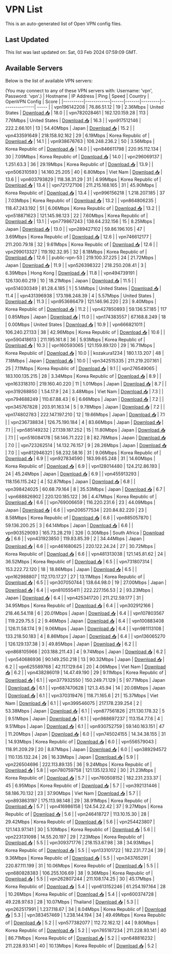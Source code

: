 # VPN List

This is an auto-generated list of Open VPN config files.

## Last Updated

This list was last updated on: Sat, 03 Feb 2024 07:59:09 GMT.

## Available Servers

Below is the list of available VPN servers:

(You may connect to any of these VPN servers with: Username: 'vpn', Password: 'vpn'.)
| Hostname | IP Address | Ping | Speed | Country | OpenVPN Config | Score |
|----------|------------|------|-------|---------|----------------| ----- |
| vpn196142208 | 76.86.51.12 | 19 | 2.36Mbps | United States | [Download 📥](./configs/server_0_US.ovpn) | 18.0 |
| vpn782028461 | 162.120.159.28 | 113 | 7.76Mbps | United States | [Download 📥](./configs/server_1_US.ovpn) | 16.3 |
| vpn917512146 | 222.2.66.101 | 13 | 54.40Mbps | Japan | [Download 📥](./configs/server_2_JP.ovpn) | 15.2 |
| vpn433591649 | 218.158.92.162 | 29 | 6.19Mbps | Korea Republic of | [Download 📥](./configs/server_3_KR.ovpn) | 14.1 |
| vpn938676763 | 106.248.236.2 | 50 | 3.56Mbps | Korea Republic of | [Download 📥](./configs/server_4_KR.ovpn) | 14.0 |
| vpn846611798 | 220.95.112.134 | 30 | 7.09Mbps | Korea Republic of | [Download 📥](./configs/server_5_KR.ovpn) | 14.0 |
| vpn296069137 | 1.251.63.3 | 36 | 29.19Mbps | Korea Republic of | [Download 📥](./configs/server_6_KR.ovpn) | 13.9 |
| vpn506310593 | 14.160.25.205 | 40 | 6.80Mbps | Viet Nam | [Download 📥](./configs/server_7_VN.ovpn) | 13.6 |
| vpn603793829 | 118.38.31.29 | 31 | 4.99Mbps | Korea Republic of | [Download 📥](./configs/server_8_KR.ovpn) | 13.4 |
| vpn721727106 | 211.215.168.165 | 31 | 45.90Mbps | Korea Republic of | [Download 📥](./configs/server_9_KR.ovpn) | 13.4 |
| vpn996156218 | 1.218.207.185 | 37 | 7.03Mbps | Korea Republic of | [Download 📥](./configs/server_10_KR.ovpn) | 13.2 |
| vpn864806235 | 118.47.243.192 | 51 | 6.06Mbps | Korea Republic of | [Download 📥](./configs/server_11_KR.ovpn) | 13.2 |
| vpn518871623 | 121.145.98.123 | 22 | 7.60Mbps | Korea Republic of | [Download 📥](./configs/server_12_KR.ovpn) | 13.1 |
| vpn779867243 | 138.64.232.156 | 15 | 8.25Mbps | Japan | [Download 📥](./configs/server_13_JP.ovpn) | 13.0 |
| vpn289427102 | 59.86.196.105 | 47 | 3.69Mbps | Korea Republic of | [Download 📥](./configs/server_14_KR.ovpn) | 12.6 |
| vpn746612177 | 211.200.79.18 | 32 | 9.61Mbps | Korea Republic of | [Download 📥](./configs/server_15_KR.ovpn) | 12.6 |
| vpn299013327 | 119.192.32.95 | 32 | 8.18Mbps | Korea Republic of | [Download 📥](./configs/server_16_KR.ovpn) | 12.6 |
| public-vpn-53 | 219.100.37.225 | 24 | 21.72Mbps | Japan | [Download 📥](./configs/server_17_JP.ovpn) | 11.9 |
| vpn526398322 | 218.250.208.41 | 3 | 6.39Mbps | Hong Kong | [Download 📥](./configs/server_18_HK.ovpn) | 11.8 |
| vpn494739191 | 126.130.60.219 | 10 | 18.21Mbps | Japan | [Download 📥](./configs/server_19_JP.ovpn) | 11.5 |
| vpn514030349 | 81.28.4.185 | 1 | 5.14Mbps | United States | [Download 📥](./configs/server_20_US.ovpn) | 11.4 |
| vpn431396938 | 173.198.248.39 | 4 | 5.57Mbps | United States | [Download 📥](./configs/server_21_US.ovpn) | 11.3 |
| vpn953686479 | 121.146.96.220 | 23 | 9.40Mbps | Korea Republic of | [Download 📥](./configs/server_22_KR.ovpn) | 11.2 |
| vpn427850893 | 59.136.57.185 | 117 | 0.85Mbps | Japan | [Download 📥](./configs/server_23_JP.ovpn) | 11.0 |
| vpn174383557 | 67.168.8.249 | 18 | 0.00Mbps | United States | [Download 📥](./configs/server_24_US.ovpn) | 10.9 |
| vpn666821011 | 106.240.27.133 | 38 | 42.96Mbps | Korea Republic of | [Download 📥](./configs/server_25_KR.ovpn) | 10.6 |
| vpn590418613 | 211.195.161.8 | 36 | 5.93Mbps | Korea Republic of | [Download 📥](./configs/server_26_KR.ovpn) | 10.3 |
| vpn160593065 | 121.159.89.120 | 29 | 16.71Mbps | Korea Republic of | [Download 📥](./configs/server_27_KR.ovpn) | 10.0 |
| kozakura1234 | 180.1.13.207 | 48 | 7.18Mbps | Japan | [Download 📥](./configs/server_28_JP.ovpn) | 10.0 |
| vpn342515335 | 211.219.207.161 | 25 | 7.11Mbps | Korea Republic of | [Download 📥](./configs/server_29_KR.ovpn) | 9.1 |
| vpn276549065 | 183.100.135.215 | 28 | 3.34Mbps | Korea Republic of | [Download 📥](./configs/server_30_KR.ovpn) | 8.9 |
| vpn163318310 | 219.160.40.220 | 11 | 1.01Mbps | Japan | [Download 📥](./configs/server_31_JP.ovpn) | 8.7 |
| vpn319268850 | 1.54.17.9 | 24 | 3.48Mbps | Viet Nam | [Download 📥](./configs/server_32_VN.ovpn) | 7.3 |
| vpn794688249 | 110.67.88.43 | 6 | 6.66Mbps | Japan | [Download 📥](./configs/server_33_JP.ovpn) | 7.2 |
| vpn345767828 | 203.91.163.14 | 5 | 9.78Mbps | Japan | [Download 📥](./configs/server_34_JP.ovpn) | 7.2 |
| vpn174802783 | 222.147.197.210 | 12 | 19.66Mbps | Japan | [Download 📥](./configs/server_35_JP.ovpn) | 7.1 |
| vpn236738834 | 126.75.190.184 | 4 | 83.66Mbps | Japan | [Download 📥](./configs/server_36_JP.ovpn) | 7.1 |
| vpn585149232 | 27.139.187.252 | 15 | 11.80Mbps | Japan | [Download 📥](./configs/server_37_JP.ovpn) | 7.1 |
| vpn516084178 | 58.146.71.222 | 8 | 82.78Mbps | Japan | [Download 📥](./configs/server_38_JP.ovpn) | 7.0 |
| vpn723262514 | 14.132.76.157 | 9 | 28.26Mbps | Japan | [Download 📥](./configs/server_39_JP.ovpn) | 7.0 |
| vpn812946321 | 58.232.58.16 | 31 | 9.06Mbps | Korea Republic of | [Download 📥](./configs/server_40_KR.ovpn) | 6.9 |
| vpn927834590 | 183.99.65.248 | 31 | 14.60Mbps | Korea Republic of | [Download 📥](./configs/server_41_KR.ovpn) | 6.9 |
| vpn128014480 | 124.212.86.193 | 24 | 45.24Mbps | Japan | [Download 📥](./configs/server_42_JP.ovpn) | 6.9 |
| vpn455913293 | 118.156.115.242 | 4 | 52.87Mbps | Japan | [Download 📥](./configs/server_43_JP.ovpn) | 6.8 |
| vpn398424025 | 60.68.79.164 | 8 | 35.53Mbps | Japan | [Download 📥](./configs/server_44_JP.ovpn) | 6.7 |
| vpn688826902 | 220.120.185.122 | 36 | 4.47Mbps | Korea Republic of | [Download 📥](./configs/server_45_KR.ovpn) | 6.6 |
| vpn769006659 | 116.220.231.6 | 23 | 44.09Mbps | Japan | [Download 📥](./configs/server_46_JP.ovpn) | 6.6 |
| vpn206577534 | 220.84.82.220 | 23 | 8.58Mbps | Korea Republic of | [Download 📥](./configs/server_47_KR.ovpn) | 6.6 |
| vpn885057870 | 59.136.200.25 | 3 | 64.14Mbps | Japan | [Download 📥](./configs/server_48_JP.ovpn) | 6.6 |
| vpn903529093 | 165.73.28.219 | 326 | 0.30Mbps | South Africa | [Download 📥](./configs/server_49_ZA.ovpn) | 6.6 |
| vpn431923850 | 119.83.85.39 | 2 | 34.44Mbps | Japan | [Download 📥](./configs/server_50_JP.ovpn) | 6.6 |
| vpn461680625 | 220.122.24.24 | 27 | 30.72Mbps | Korea Republic of | [Download 📥](./configs/server_51_KR.ovpn) | 6.6 |
| vpn481313038 | 121.145.81.62 | 24 | 36.52Mbps | Korea Republic of | [Download 📥](./configs/server_52_KR.ovpn) | 6.5 |
| vpn731807314 | 153.222.72.120 | 18 | 18.86Mbps | Japan | [Download 📥](./configs/server_53_JP.ovpn) | 6.5 |
| vpn162988807 | 112.170.17.27 | 27 | 13.11Mbps | Korea Republic of | [Download 📥](./configs/server_54_KR.ovpn) | 6.5 |
| vpn307050744 | 138.64.98.0 | 19 | 27.00Mbps | Japan | [Download 📥](./configs/server_55_JP.ovpn) | 6.4 |
| vpn810555411 | 222.227.156.53 | 2 | 93.23Mbps | Japan | [Download 📥](./configs/server_56_JP.ovpn) | 6.4 |
| vpn425341720 | 211.212.59.177 | 31 | 34.95Mbps | Korea Republic of | [Download 📥](./configs/server_57_KR.ovpn) | 6.4 |
| vpn302912166 | 218.46.54.118 | 6 | 20.01Mbps | Japan | [Download 📥](./configs/server_58_JP.ovpn) | 6.4 |
| vpn107803567 | 119.229.75.5 | 2 | 9.46Mbps | Japan | [Download 📥](./configs/server_59_JP.ovpn) | 6.4 |
| vpn100883408 | 126.11.58.174 | 9 | 9.06Mbps | Japan | [Download 📥](./configs/server_60_JP.ovpn) | 6.4 |
| vpn981113108 | 133.218.50.183 | 4 | 8.86Mbps | Japan | [Download 📥](./configs/server_61_JP.ovpn) | 6.4 |
| vpn136065270 | 126.129.137.38 | 3 | 49.85Mbps | Japan | [Download 📥](./configs/server_62_JP.ovpn) | 6.2 |
| vpn868105966 | 203.188.211.43 | 4 | 9.74Mbps | Japan | [Download 📥](./configs/server_63_JP.ovpn) | 6.2 |
| vpn540686936 | 90.149.250.218 | 13 | 90.32Mbps | Japan | [Download 📥](./configs/server_64_JP.ovpn) | 6.2 |
| vpn625589768 | 42.117.129.64 | 20 | 4.06Mbps | Viet Nam | [Download 📥](./configs/server_65_VN.ovpn) | 6.2 |
| vpn438286019 | 14.47.49.190 | 29 | 9.11Mbps | Korea Republic of | [Download 📥](./configs/server_66_KR.ovpn) | 6.1 |
| vpn377932550 | 150.249.71.129 | 5 | 97.71Mbps | Japan | [Download 📥](./configs/server_67_JP.ovpn) | 6.1 |
| vpn687470628 | 121.3.45.94 | 14 | 20.08Mbps | Japan | [Download 📥](./configs/server_68_JP.ovpn) | 6.1 |
| vpn370319476 | 118.71.165.6 | 21 | 15.37Mbps | Viet Nam | [Download 📥](./configs/server_69_VN.ovpn) | 6.1 |
| vpn399546075 | 217.178.239.254 | 2 | 53.38Mbps | Japan | [Download 📥](./configs/server_70_JP.ovpn) | 6.1 |
| vpn877561826 | 211.130.178.32 | 5 | 9.51Mbps | Japan | [Download 📥](./configs/server_71_JP.ovpn) | 6.1 |
| vpn988697237 | 113.154.77.6 | 4 | 9.51Mbps | Japan | [Download 📥](./configs/server_72_JP.ovpn) | 6.1 |
| vpn930752759 | 59.140.163.151 | 47 | 11.20Mbps | Japan | [Download 📥](./configs/server_73_JP.ovpn) | 6.0 |
| vpn745024155 | 14.34.38.155 | 31 | 14.93Mbps | Korea Republic of | [Download 📥](./configs/server_74_KR.ovpn) | 6.0 |
| vpn556579043 | 118.91.209.29 | 20 | 8.87Mbps | Japan | [Download 📥](./configs/server_75_JP.ovpn) | 6.0 |
| vpn389294572 | 110.135.132.24 | 26 | 16.33Mbps | Japan | [Download 📥](./configs/server_76_JP.ovpn) | 5.9 |
| vpn226504696 | 222.113.89.135 | 36 | 9.24Mbps | Korea Republic of | [Download 📥](./configs/server_77_KR.ovpn) | 5.8 |
| vpn780759758 | 121.135.123.102 | 30 | 21.23Mbps | Korea Republic of | [Download 📥](./configs/server_78_KR.ovpn) | 5.7 |
| vpn760508152 | 182.231.233.37 | 45 | 6.95Mbps | Korea Republic of | [Download 📥](./configs/server_79_KR.ovpn) | 5.7 |
| vpn392131446 | 58.186.70.132 | 23 | 37.90Mbps | Viet Nam | [Download 📥](./configs/server_80_VN.ovpn) | 5.7 |
| vpn893863197 | 175.113.98.148 | 29 | 38.91Mbps | Korea Republic of | [Download 📥](./configs/server_81_KR.ovpn) | 5.7 |
| vpn416986158 | 124.54.22.42 | 37 | 9.27Mbps | Korea Republic of | [Download 📥](./configs/server_82_KR.ovpn) | 5.6 |
| vpn246418727 | 113.10.15.30 | 28 | 29.42Mbps | Korea Republic of | [Download 📥](./configs/server_83_KR.ovpn) | 5.6 |
| vpn254423807 | 121.143.97.141 | 30 | 5.10Mbps | Korea Republic of | [Download 📥](./configs/server_84_KR.ovpn) | 5.6 |
| vpn223131098 | 14.55.20.197 | 29 | 7.23Mbps | Korea Republic of | [Download 📥](./configs/server_85_KR.ovpn) | 5.5 |
| vpn309371776 | 218.153.67.98 | 38 | 34.93Mbps | Korea Republic of | [Download 📥](./configs/server_86_KR.ovpn) | 5.5 |
| vpn133101722 | 182.231.77.24 | 39 | 9.36Mbps | Korea Republic of | [Download 📥](./configs/server_87_KR.ovpn) | 5.5 |
| vpn343765291 | 220.87.111.199 | 31 | 10.06Mbps | Korea Republic of | [Download 📥](./configs/server_88_KR.ovpn) | 5.5 |
| vpn680828383 | 106.255.106.69 | 38 | 9.36Mbps | Korea Republic of | [Download 📥](./configs/server_89_KR.ovpn) | 5.5 |
| vpn262807244 | 211.108.174.25 | 30 | 45.17Mbps | Korea Republic of | [Download 📥](./configs/server_90_KR.ovpn) | 5.4 |
| vpn613152246 | 61.254.197.164 | 28 | 10.26Mbps | Korea Republic of | [Download 📥](./configs/server_91_KR.ovpn) | 5.4 |
| vpn600374728 | 49.228.97.63 | 28 | 10.07Mbps | Thailand | [Download 📥](./configs/server_92_TH.ovpn) | 5.3 |
| vpn262517991 | 1.237.118.67 | 34 | 8.04Mbps | Korea Republic of | [Download 📥](./configs/server_93_KR.ovpn) | 5.3 |
| vpn383457469 | 1.238.144.194 | 34 | 49.49Mbps | Korea Republic of | [Download 📥](./configs/server_94_KR.ovpn) | 5.2 |
| vpn577382077 | 112.72.162.12 | 44 | 9.80Mbps | Korea Republic of | [Download 📥](./configs/server_95_KR.ovpn) | 5.2 |
| vpn765187234 | 211.228.93.141 | 40 | 86.71Mbps | Korea Republic of | [Download 📥](./configs/server_96_KR.ovpn) | 5.2 |
| vpn648816232 | 211.228.93.141 | 40 | 10.13Mbps | Korea Republic of | [Download 📥](./configs/server_97_KR.ovpn) | 5.2 |

